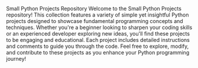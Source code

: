 Small Python Projects Repository
Welcome to the Small Python Projects repository! This collection features a variety of simple yet insightful Python projects designed to showcase fundamental programming concepts and techniques. Whether you're a beginner looking to sharpen your coding skills or an experienced developer exploring new ideas, you'll find these projects to be engaging and educational. Each project includes detailed instructions and comments to guide you through the code. Feel free to explore, modify, and contribute to these projects as you enhance your Python programming journey!
